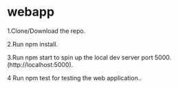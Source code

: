 # webapp

1.Clone/Download the repo.



2.Run npm install.



3.Run npm start to spin up the local dev server port 5000.(http://localhost:5000).



4 Run npm test for testing the web application..

